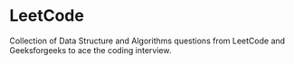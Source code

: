 # LeetCode
Collection of Data Structure and Algorithms questions from LeetCode and Geeksforgeeks to ace the coding interview.
